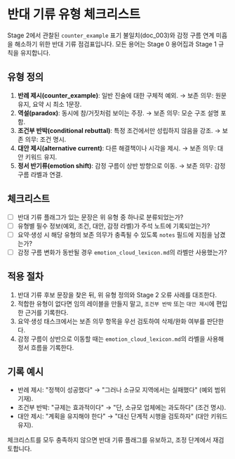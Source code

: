 # 반대 기류 유형 체크리스트

Stage 2에서 관찰된 `counter_example` 표기 불일치(doc_003)와 감정 구름 연계 미흡을 해소하기 위한 반대 기류 점검표입니다. 모든 용어는 Stage 0 용어집과 Stage 1 규칙을 유지합니다.

## 유형 정의
1. **반례 제시(counter_example)**: 일반 진술에 대한 구체적 예외. → 보존 의무: 원문 유지, 요약 시 최소 1문장.
2. **역설(paradox)**: 동시에 참/거짓처럼 보이는 주장. → 보존 의무: 모순 구조 설명 포함.
3. **조건부 반박(conditional rebuttal)**: 특정 조건에서만 성립하지 않음을 강조. → 보존 의무: 조건 명시.
4. **대안 제시(alternative current)**: 다른 해결책이나 시각을 제시. → 보존 의무: 대안 키워드 유지.
5. **정서 반기류(emotion shift)**: 감정 구름이 상반 방향으로 이동. → 보존 의무: 감정 구름 라벨과 연결.

## 체크리스트
- [ ] 반대 기류 플래그가 있는 문장은 위 유형 중 하나로 분류되었는가?
- [ ] 유형별 필수 정보(예외, 조건, 대안, 감정 라벨)가 주석 노트에 기록되었는가?
- [ ] 요약·생성 시 해당 유형의 보존 의무가 충족될 수 있도록 `notes` 필드에 지침을 남겼는가?
- [ ] 감정 구름 변화가 동반될 경우 `emotion_cloud_lexicon.md`의 라벨만 사용했는가?

## 적용 절차
1. 반대 기류 후보 문장을 찾은 뒤, 위 유형 정의와 Stage 2 오류 사례를 대조한다.
2. 적합한 유형이 없다면 임의 레이블을 만들지 말고, `조건부 반박` 또는 `대안 제시`에 편입한 근거를 기록한다.
3. 요약·생성 태스크에서는 보존 의무 항목을 우선 검토하여 삭제/완화 여부를 판단한다.
4. 감정 구름이 상반으로 이동할 때는 `emotion_cloud_lexicon.md`의 라벨을 사용해 정서 흐름을 기록한다.

## 기록 예시
- 반례 제시: "정책이 성공했다" → "그러나 소규모 지역에서는 실패했다" (예외 범위 기재).
- 조건부 반박: "규제는 효과적이다" → "단, 소규모 업체에는 과도하다" (조건 명시).
- 대안 제시: "계획을 유지해야 한다" → "대신 단계적 시행을 검토하자" (대안 키워드 유지).

체크리스트를 모두 충족하지 않으면 반대 기류 플래그를 유보하고, 조정 단계에서 재검토합니다.
